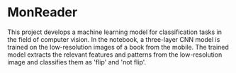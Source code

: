 # MonReader

This project develops a machine learning model for classification tasks in the field of computer vision. In the notebook, a three-layer CNN model is trained on the low-resolution images of a book from the mobile. The trained model extracts the relevant features and patterns from the low-resolution image and classifies them as 'flip' and 'not flip'.
